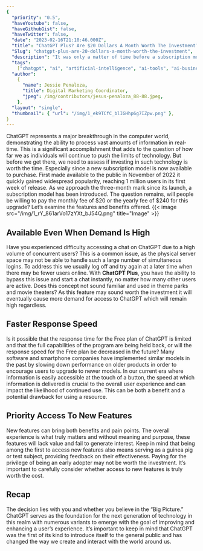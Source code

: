 ```yaml
---
{
  "priority": "0.5",
  "haveYoutube": false,
  "haveGithubGist": false,
  "haveTwitter": false,
  "date": "2023-02-16T21:10:46.000Z",
  "title": "ChatGPT Plus? Are $20 Dollars A Month Worth The Investment?",
  "Slug": "chatgpt-plus-are-20-dollars-a-month-worth-the-investment",
  "description": "It was only a matter of time before a subscription model was put into motion..",
  "tags":
    ["chatgpt", "ai", "artificial-intelligence", "ai-tools", "ai-business"],
  "author":
    {
      "name": Jessie Penaloza,
      "title": Digital Marketing Coordinator,
      "jpeg": /img/contributors/jesus-penaloza_88-88.jpeg,
    },
  "layout": "single",
  "thumbnail": { "url": "/img/1_ek9TCfC_blIGHhp6g7IZpw.png" },
}
---
```


ChatGPT represents a major breakthrough in the computer world, demonstrating the ability to process vast amounts of information in real-time. This is a significant accomplishment that adds to the question of how far we as individuals will continue to push the limits of technology. But before we get there, we need to assess if investing in such technology is worth the time. Especially since a new subscription model is now available to purchase.
First made available to the public in November of 2022 it quickly gained widespread popularity, reaching 1 million users in its first week of release. As we approach the three-month mark since its launch, a subscription model has been introduced. The question remains, will people be willing to pay the monthly fee of $20 or the yearly fee of $240 for this upgrade? Let’s examine the features and benefits offered.
{{< image src="/img/1_rY_861arVo17zYXt_bJ54Q.png" title="Image" >}}

## Available Even When Demand Is High

Have you experienced difficulty accessing a chat on ChatGPT due to a high volume of concurrent users? This is a common issue, as the physical server space may not be able to handle such a large number of simultaneous logins. To address this we usually log off and try again at a later time when there may be fewer users online. With <strong>ChatGPT Plus</strong>, you have the ability to bypass this issue and start a chat instantly, no matter how many other users are active. Does this concept not sound familiar and used in theme parks and movie theaters? As this feature may sound worth the investment it will eventually cause more demand for access to ChatGPT which will remain high regardless.

## Faster Response Speed

Is it possible that the response time for the Free plan of ChatGPT is limited and that the full capabilities of the program are being held back, or will the response speed for the Free plan be decreased in the future? Many software and smartphone companies have implemented similar models in the past by slowing down performance on older products in order to encourage users to upgrade to newer models. In our current era where information is easily accessible at the touch of a button, the speed at which information is delivered is crucial to the overall user experience and can impact the likelihood of continued use. This can be both a benefit and a potential drawback for using a resource.

## Priority Access To New Features

New features can bring both benefits and pain points. The overall experience is what truly matters and without meaning and purpose, these features will lack value and fail to generate interest. Keep in mind that being among the first to access new features also means serving as a guinea pig or test subject, providing feedback on their effectiveness. Paying for the privilege of being an early adopter may not be worth the investment. It’s important to carefully consider whether access to new features is truly worth the cost.

## Recap

The decision lies with you and whether you believe in the “Big Picture.” ChatGPT serves as the foundation for the next generation of technology in this realm with numerous variants to emerge with the goal of improving and enhancing a user’s experience. It’s important to keep in mind that ChatGPT was the first of its kind to introduce itself to the general public and has changed the way we create and interact with the world around us.
